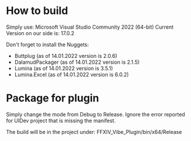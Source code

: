 # How to build

Simply use: Microsoft Visual Studio Community 2022 (64-bit) 
Current Version on our side is: 17.0.2

Don't forget to install the Nuggets:
- Buttplug (as of 14.01.2022 version is 2.0.6)
- DalamudPackager (as of 14.01.2022 version is 2.1.5)
- Lumina (as of 14.01.2022 version is 3.5.1)
- Lumina.Excel (as of 14.01.2022 version is 6.0.2)

# Package for plugin
Simply change the mode from Debug to Release. Ignore the error reported for UIDev project that is missing the manifest.

The build will be in the project under: FFXIV\_Vibe\_Plugin/bin/x64/Release
